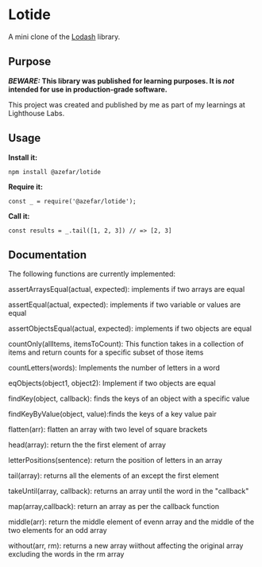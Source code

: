 # Lotide

A mini clone of the [Lodash](https://lodash.com) library.

## Purpose

**_BEWARE:_ This library was published for learning purposes. It is _not_ intended for use in production-grade software.**

This project was created and published by me as part of my learnings at Lighthouse Labs. 

## Usage

**Install it:**

`npm install @azefar/lotide`

**Require it:**

`const _ = require('@azefar/lotide');`

**Call it:**

`const results = _.tail([1, 2, 3]) // => [2, 3]`

## Documentation

The following functions are currently implemented:

assertArraysEqual(actual, expected): implements if two arrays are equal

assertEqual(actual, expected): implements if two variable or values are equal

assertObjectsEqual(actual, expected): implements if two objects are equal

countOnly(allItems, itemsToCount): This function takes in a collection of items 
and return counts for a specific subset of those items

countLetters(words): Implements the number of letters in a word

eqObjects(object1, object2): Implement if two objects are equal

findKey(object, callback): finds the keys of an object with a specific value

findKeyByValue(object, value):finds the keys of a key value pair

flatten(arr): flatten an array with two level of square brackets

head(array): return the the first element of array

letterPositions(sentence): return the position of letters in an array

tail(array): returns all the elements of an except the first element

takeUntil(array, callback): returns an array until the word in the "callback"

map(array,callback): return an array as per the callback function

middle(arr): return the middle element of evenn array and the middle of the two elements for an odd array

without(arr, rm): returns a new array wiithout affecting the original array excluding the words in the rm array